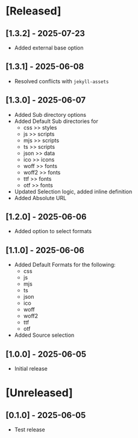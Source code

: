 # [Released]

## [1.3.2] - 2025-07-23
- Added external base option

## [1.3.1] - 2025-06-08

- Resolved conflicts with `jekyll-assets`

## [1.3.0] - 2025-06-07

- Added Sub directory options
- Added Default Sub directories for
  - css   >> styles
  - js    >> scripts
  - mjs   >> scripts
  - ts    >> scripts
  - json  >> data
  - ico   >> icons
  - woff  >> fonts
  - woff2 >> fonts
  - ttf   >> fonts
  - otf   >> fonts
- Updated Selection logic, added inline definition
- Added Absolute URL

## [1.2.0] - 2025-06-06

- Added option to select formats

## [1.1.0] - 2025-06-06

- Added Default Formats for the following:
  - css
  - js
  - mjs
  - ts
  - json
  - ico
  - woff
  - woff2
  - ttf
  - otf
- Added Source selection

## [1.0.0] - 2025-06-05

- Initial release

# [Unreleased]

## [0.1.0] - 2025-06-05

- Test release